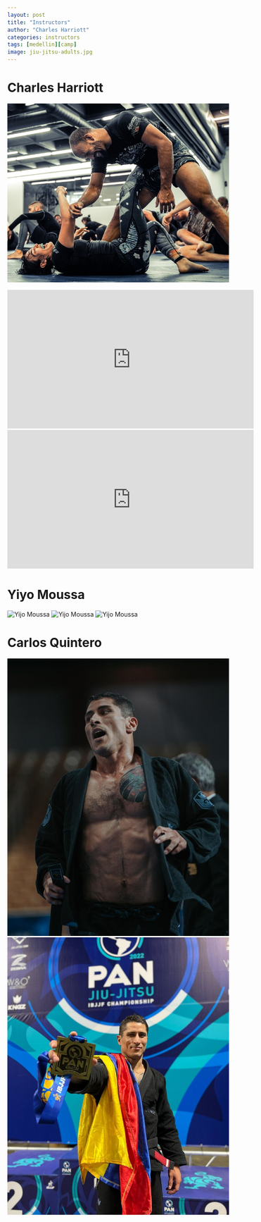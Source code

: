 ```yaml
---
layout: post
title: "Instructors"
author: "Charles Harriott"
categories: instructors
tags: [medellin][camp]
image: jiu-jitsu-adults.jpg
---
```


# Charles Harriott
 ![Charles Harriott](assets/img/charles4.jpg)
<iframe width="560" height="315" src="https://www.youtube.com/embed/Vbqz4SjSE7A" frameborder="0" allowfullscreen></iframe>

<iframe width="560" height="315" src="https://www.youtube.com/embed/4IEkpBAajZM" frameborder="0" allowfullscreen></iframe>

# Yiyo Moussa

 ![Yijo Moussa](assets/img/yiyo1.jpg)
 ![Yijo Moussa](assets/img/yiyo2.jpg)
 ![Yijo Moussa](assets/img/yiyo3.jpg)

# Carlos Quintero

 ![Carlos Quintero](assets/img/carlos2.jpg)
 ![Carlos Quintero](assets/img/carlos3.jpg)
